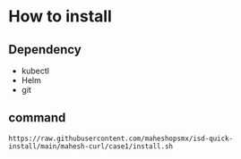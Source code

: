 # How to install

## Dependency

  - kubectl
  - Helm
  - git
 
## command

    https://raw.githubusercontent.com/maheshopsmx/isd-quick-install/main/mahesh-curl/case1/install.sh
